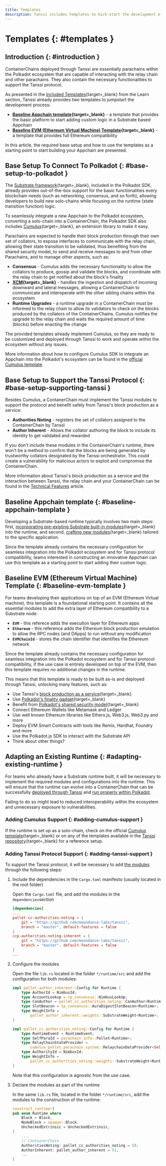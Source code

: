 ```yaml
---
title: Templates
description: Tanssi includes templates to kick-start the development of an Appchain, one for a Substrate-oriented runtime and another featuring full EVM (Ethereum) support.
---
```


# Templates {: #templates } 

## Introduction {: #introduction }

ContainerChains deployed through Tanssi are essentially parachains within the Polkadot ecosystem that are capable of interacting with the relay chain and other parachains. They also contain the necessary functionalities to support the Tanssi protocol.

As presented in the [Included Templates](/learn/tanssi/included-templates#baseline-appchain-template){target=_blank} from the Learn section, Tanssi already provides two templates to jumpstart the development process:

- **[Baseline Appchain template](/learn/tanssi/included-templates/#baseline-appchain-template){target=_blank}** - a template that provides the basic platform to start adding custom logic in a Substrate based Appchain
- **[Baseline EVM (Ethereum Virtual Machine) Template](/learn/tanssi/included-templates/#baseline-evm-template){target=_blank}** - a template that provides full Ethereum compatibility

In this article, the required base setup and how to use the templates as a starting point to start building your Appchain are presented.

## Base Setup To Connect To Polkadot {: #base-setup-to-polkadot }

The [Substrate framework](/learn/framework/overview/#substrate-framework){target=_blank}, included in the Polkadot SDK, already provides out-of-the-box support for the basic functionalities every blockchain needs (such as networking, consensus, and so forth), allowing developers to build new solo-chains while focusing on the runtime (state transition function) logic.

To seamlessly integrate a new Appchain to the Polkadot ecosystem, converting a solo-chain into a ContainerChain, the Polkadot SDK also includes [Cumulus](https://github.com/paritytech/polkadot-sdk/tree/master/cumulus){target=_blank}, an extension library to make it easy.

Parachains are expected to handle their block production through their own set of collators, to expose interfaces to communicate with the relay chain, allowing their state transition to be validated, thus benefiting from the shared security model, to send and receive messages to and from other Parachains, and to manage other aspects, such as:

- **Consensus** - Cumulus adds the necessary functionality to allow the collators to produce, gossip and validate the blocks, and coordinate with the relay chain to get notified about the block's finality 
- **[XCM](https://wiki.polkadot.network/docs/learn-xcm){target=_blank}** - handles the ingestion and dispatch of incoming downward and lateral messages, allowing a ContainerChain to communicate and interoperate with the other sibling chains within the ecosystem
- **Runtime Upgrades** - a runtime upgrade in a ContainerChain must be informed to the relay chain to allow its validators to check on the blocks produced by the collators of the ContainerChains. Cumulus notifies the upgrade to the relay chain and waits the required amount of time (blocks) before enacting the change

The provided templates already implement Cumulus, so they are ready to be customized and deployed through Tanssi to work and operate within the ecosystem without any issues.

More information about how to configure Cumulus SDK to integrate an Appchain into the Polkadot's ecosystem can be found in the [official Cumulus template](https://github.com/paritytech/polkadot-sdk/tree/master/cumulus/parachain-template).

## Base Setup to Support the Tanssi Protocol {: #base-setup-supporting-tanssi }

Besides Cumulus, a ContanerChain must implement the Tanssi modules to support the protocol and benefit safely from Tanssi's block production as a service:

- **Authorities Noting** - registers the set of collators assigned to the ContainerChain by Tanssi
- **Author Inherent** - Allows the collator authoring the block to include its identity to get validated and rewarded

If you don't include these modules in the ContainerChain's runtime, there won't be a method to confirm that the blocks are being generated by trustworthy collators designated by the Tanssi orchestrator. This could create a vulnerability for malicious actors to exploit and compromise the ContainerChain.

More information about Tanssi's block production as a service and the interaction between Tanssi, the relay chain and your ContainerChain can be found in the [Technical Features](/learn/tanssi/technical-features/#block-production-as-a-service) article.

## Baseline Appchain template {: #baseline-appchain-template }

Developing a Substrate-based runtime typically involves two main steps: first, [incorporating pre-existing Substrate built-in modules](XXX){target=_blank} into the runtime, and second, [crafting new modules](XXX){target=_blank} tailored to the specific application.

Since the template already contains the necessary configuration for seamless integration into the Polkadot ecosystem and for Tanssi protocol compatibility, teams interested in constructing an innovative Appchain can use this template as a starting point to start adding their custom logic.

## Baseline EVM (Ethereum Virtual Machine) Template {: #baseline-evm-template }

For teams developing their applications on top of an EVM (Ethereum Virtual machine), this template is a foundational starting point. It contains all the essential modules to add the extra layer of Ethereum compatibility to a Substrate node: 

- **`EVM`** - this referece adds the execution layer for Ethereum apps
- **`Ethereum`** - this reference adds the Ethereum block production emulation to allow the RPC nodes (and DApps) to run without any modification
- **`EVMChainId`** - stores the chain identifier that identifies the Ethereum network

Since the template already contains the necessary configuration for seamless integration into the Polkadot ecosystem and for Tanssi protocol compatibility, if the use case is entirely developed on top of the EVM, then this template requires no additional changes in the runtime. 

This means that this template is ready to be built as-is and deployed through Tanssi, unlocking many features, such as:

- Use Tanssi's [block production as a service](/learn/tanssi/technical-features/#block-production-as-a-service){target=_blank}
- Use [Polkadot's finality gadget](https://wiki.polkadot.network/docs/learn-consensus#finality-gadget-grandpa){target=_blank}
- Benefit from [Polkadot's shared security model](https://wiki.polkadot.network/docs/learn-parachains#shared-security){target=_blank}
- Connect Ethereum Wallets like Metamask and Ledger
- Use well known Ethereum libraries like Ethers.js, Web3.js, Web3.py and more
- Deploy EVM Smart Contracts with tools like Remix, Hardhat, Foundry and more
- Use the Polkadot.js SDK to interact with the Substrate API
- Think about other things?

## Adapting an Existing Runtime {: #adapting-existing-runtime }

For teams who already have a Substrate runtime built, it will be necessary to implement the required modules and configurations into the runtime. This will ensure that the runtime can evolve into a ContainerChain that can be successfully [deployed through Tanssi](#base-setup-supporting-tanssi) and [run properly within Polkadot](#base-setup-integrating-into-polkadot).

Failing to do so might lead to reduced interoperability within the ecosystem and unnecessary exposure to vulnerabilities.

### Adding Cumulus Support {: #adding-cumulus-support }

If the runtime is set up as a solo-chain, check on the official [Cumulus template](https://github.com/paritytech/polkadot-sdk/tree/master/cumulus/parachain-template){target=_blank} or on any of the templates available in the [Tanssi repository](https://github.com/moondance-labs/tanssi){target=_blank} for a reference setup.

### Adding Tanssi Protocol Support {: #adding-tanssi-support }

To support the Tanssi protocol, it will be necessary to add [the modules](#base-setup-supporting-tanssi) through the following steps:

1. Include the dependencies in the `Cargo.toml` manifesto (usually located in the root folder)

    Open the `Cargo.toml` file, and add the modules in the `dependencies`section

    ```toml
    [dependencies]
    ...
    pallet-cc-authorities-noting = { 
        git = "https://github.com/moondance-labs/tanssi", 
        branch = "master", default-features = false 
    }
    ccp-authorities-noting-inherent = { 
        git = "https://github.com/moondance-labs/tanssi", 
        branch = "master", default-features = false 
    }
    ...
    ```

2. Configure the modules 

    Open the file `lib.rs` located in the folder `*/runtime/src` and add the configuration for both modules:

    ```rust
    impl pallet_author_inherent::Config for Runtime {
        type AuthorId = NimbusId;
        type AccountLookup = tp_consensus::NimbusLookUp;
        type CanAuthor = pallet_cc_authorities_noting::CanAuthor<Runtime>;
        type SlotBeacon = tp_consensus::AuraDigestSlotBeacon<Runtime>;
        type WeightInfo = 
            pallet_author_inherent::weights::SubstrateWeight<Runtime>;
    }

    impl pallet_cc_authorities_noting::Config for Runtime {
        type RuntimeEvent = RuntimeEvent;
        type SelfParaId = parachain_info::Pallet<Runtime>;
        type RelayChainStateProvider = 
            cumulus_pallet_parachain_system::RelaychainDataProvider<Self>;
        type AuthorityId = NimbusId;
        type WeightInfo = 
            pallet_cc_authorities_noting::weights::SubstrateWeight<Runtime>;
    }
    ```

    Note that this configuration is agnostic from the use case.

3. Declare the modules as part of the runtime

    In the same `lib.rs` file, located in the folder `*/runtime/src`, add the modules to the construction of the runtime:

    ```rust
    construct_runtime!(
    pub enum Runtime where
        Block = Block,
        NodeBlock = opaque::Block,
        UncheckedExtrinsic = UncheckedExtrinsic,
    {
        ...
        // ContainerChain
        AuthoritiesNoting: pallet_cc_authorities_noting = 50,
        AuthorInherent: pallet_author_inherent = 51,
        ...
    }
    ```